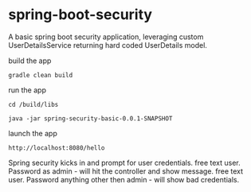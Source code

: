 # spring-boot-security

A basic spring boot security application, leveraging custom UserDetailsService returning hard coded UserDetails model.

build the app

`gradle clean build`

run the app

`cd /build/libs`

`java -jar spring-security-basic-0.0.1-SNAPSHOT`

launch the app

`http://localhost:8080/hello`

Spring security kicks in and prompt for user credentials. 
free text user. Password as admin - will hit the controller and show message.
free text user. Password anything other then admin - will show bad credentials.